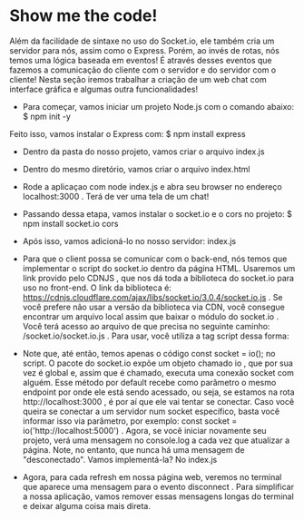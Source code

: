 # Show me the code!
Além da facilidade de sintaxe no uso do Socket.io, ele também cria um servidor para nós, assim como o Express. Porém, ao invés de rotas, nós temos uma lógica baseada em eventos! É através desses eventos que fazemos a comunicação do cliente com o servidor e do servidor com o cliente! Nesta seção iremos trabalhar a criação de um web chat com interface gráfica e algumas outra funcionalidades!

- Para começar, vamos iniciar um projeto Node.js com o comando abaixo:
$ npm init -y

Feito isso, vamos instalar o Express com:
$ npm install express

- Dentro da pasta do nosso projeto, vamos criar o arquivo index.js

- Dentro do mesmo diretório, vamos criar o arquivo index.html

- Rode a aplicaçao com node index.js e abra seu browser no endereço localhost:3000 . Terá de ver uma tela de um chat!

- Passando dessa etapa, vamos instalar o socket.io e o cors no projeto:
$ npm install socket.io cors

- Após isso, vamos adicioná-lo no nosso servidor: index.js

- Para que o client possa se comunicar com o back-end, nós temos que implementar o script do socket.io dentro da página HTML. Usaremos um link provido pelo CDNJS , que nos dá toda a biblioteca do socket.io para uso no front-end. O link da biblioteca é: https://cdnjs.cloudflare.com/ajax/libs/socket.io/3.0.4/socket.io.js .
Se você prefere não usar a versão da biblioteca via CDN, você consegue encontrar um arquivo local assim que baixar o módulo do socket.io . Você terá acesso ao arquivo de que precisa no seguinte caminho: /socket.io/socket.io.js . Para usar, você utiliza a tag script dessa forma: <script src="/socket.io/socket.io.js"></script>

- Note que, até então, temos apenas o código const socket = io(); no script. O pacote do socket.io expõe um objeto chamado io , que por sua vez é global e, assim que é chamado, executa uma conexão socket com alguém. Esse método por default recebe como parâmetro o mesmo endpoint por onde ele está sendo acessado, ou seja, se estamos na rota http://localhost:3000 , é por aí que ele vai tentar se conectar. Caso você queira se conectar a um servidor num socket específico, basta você informar isso via parâmetro, por exemplo: const socket = io('http://localhost:5000') .
Agora, se você iniciar novamente seu projeto, verá uma mensagem no console.log a cada vez que atualizar a página. Note, no entanto, que nunca há uma mensagem de "desconectado". Vamos implementá-la? No index.js
- Agora, para cada refresh em nossa página web, veremos no terminal que aparece uma mensagem para o evento disconnect . Para simplificar a nossa aplicação, vamos remover essas mensagens longas do terminal e deixar alguma coisa mais direta.